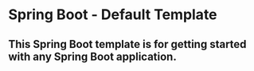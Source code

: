 # Spring Boot - Default Template

## This Spring Boot template is for getting started with any Spring Boot application. 
